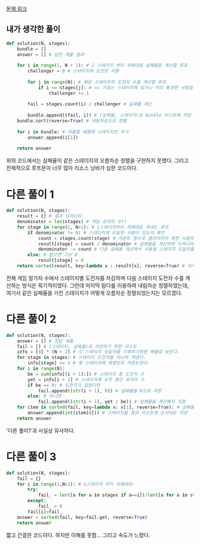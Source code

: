 [문제 링크](https://school.programmers.co.kr/learn/courses/30/lessons/42889)

## 내가 생각한 풀이

```python
def solution(N, stages):
    bundle = []
    answer = [] # 답안 제출 결과
    
    for i in range(1, N + 1): # 1 스테이지 부터 차례대로 실패율을 계산할 루프
        challenger = 0 # 스테이지에 도전한 사람
        
        for j in range(N): # 해당 스테이지의 도전자 수를 계산할 루프
            if i <= stages[j]: # <= 기호는 스테이지에 있거나 이미 통과한 사람일 경우 도전자 수를 추가하는 방식
                challenger += 1
        
        fail = stages.count(i) / challenger # 실패율 계산
        
        bundle.append((fail, i)) # (실패율, 스테이지)로 bundle 리스트에 저장
    bundle.sort(reverse=True) # 내림차순으로 정렬
    
    for i in bundle: # 제출할 배열에 스테이지만 추가
        answer.append(i[1])
    
    return answer
```

위의 코드에서는 실패율이 같은 스테이지의 오름차순 정렬을 구현하지 못했다.
그리고 전체적으로 루프문이 너무 많아 리소스 낭비가 심한 코드이다.

# 다른 풀이 1

```python
def solution(N, stages):
    result = {} # 결과 딕셔너리
    denominator = len(stages) # 게임 유저의 수??
    for stage in range(1, N+1): # 1스테이지부터 차례대로 꺼내는 루프
        if denominator != 0: # 스테이지에 도달한 사람이 있는지 확인
            count = stages.count(stage) # 카운트 함수로 클리어하지 못한 사람의 수를 구해주었다.
            result[stage] = count / denominator # 실패율을 계산하여 딕셔너리에 "키:값"으로 저장한다.
            denominator -= count # 다음 실패율 계산에서 사용될 스테이지 도달자를 구해준다.
        else: # 없으면 그냥 0
            result[stage] = 0
    return sorted(result, key=lambda x : result[x], reverse=True) # 딕셔너리의 값을 기반으로 내림차순 정렬한다.
```

전체 게임 참가자 수에서 스테이지별 도전자를 차감하며 다음 스테이지 도전자 수를 계산하는 방식은 획기적이였다.
그런데 마지막 람다를 이용하여 내림차순 정렬하였는데, 여기서 같은 실패율을 가진 스테이지가 어떻게 오름차순 정렬되었는지는 모르겠다.

# 다른 풀이 2

```python
def solution(N, stages):
    answer = [] # 정답 제출
    fail = [] # (스테이지, 실패율)로 저장하기 위한 리스트
    info = [0] * (N + 2) # 각 스테이지 도달자를 기록하기위한 배열로 보인다.
    for stage in stages: # 스테이지 도전자를 하나씩 꺼낸다.
        info[stage] += 1 # 몇 스테이지에 몇명인지 카운트한다.
    for i in range(N):
        be = sum(info[(i + 1):]) # 스테이지 총 도전자 수
        yet = info[i + 1] # 스테이지에 도전 중인 유저의 수
        if be == 0: # 도전자가 없었다면
            fail.append((str(i + 1), 0)) # 실패율을 0으로 저장
        else: # 아니면
            fail.append((str(i + 1), yet / be)) # 실패율을 계산해서 저장
    for item in sorted(fail, key=lambda x: x[1], reverse=True): # 실패율을 기준으로 내림차순 정리
        answer.append(int(item[0])) # 스테이지를 결과 리스트에 순서대로 저장
    return answer
```

'다른 풀이1'과 사실상 유사하다.

# 다른 풀이 3

```python
def solution(N, stages):
    fail = {}
    for i in range(1,N+1): # 1스테이지 부터 차례대로~
        try:
            fail_ = len([a for a in stages if a==i])/len([a for a in stages if a>=i])
        except:
            fail_ = 0
        fail[i]=fail_
    answer = sorted(fail, key=fail.get, reverse=True)
    return answer
```

짧고 간결한 코드이다. 하지만 이해를 못함... 그리고 속도가 느렸다.